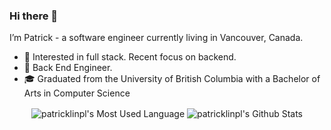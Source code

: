### Hi there 👋

I’m Patrick - a software engineer currently living in Vancouver, Canada.

- 🧐 Interested in full stack. Recent focus on backend.
- 💼 Back End Engineer. 
- 🎓 Graduated from the University of British Columbia with a Bachelor of Arts in Computer Science

<p align="center">
<img align="center" src="https://github-readme-stats.vercel.app/api/top-langs/?username=patricklinpl&hide_langs_below=1&line_height=27&layout=compact" alt="patricklinpl's Most Used Language"/>
<img align="center" src="https://github-readme-stats.vercel.app/api?username=patricklinpl&count_private=true&show_icons=true&include_all_commits=true&line_height=21" alt="patricklinpl's Github Stats"/>
</p>
